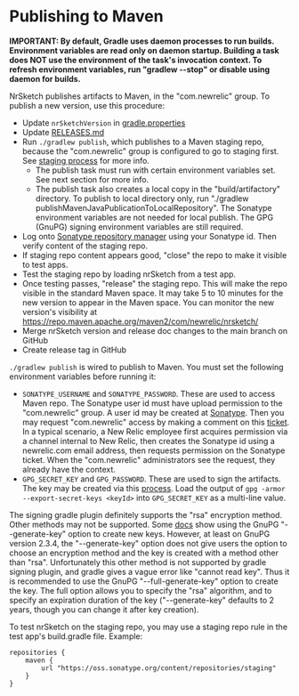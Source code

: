 # Publishing to Maven

**IMPORTANT: By default, Gradle uses daemon processes to run builds. Environment variables are read only on daemon startup. 
Building a task does NOT use the environment of the task's invocation context. 
To refresh environment variables, run "gradlew --stop" or disable using daemon for builds.**

NrSketch publishes artifacts to Maven, in the "com.newrelic" group. To publish a new version, use this procedure:

* Update `nrSketchVersion` in [gradle.properties](gradle.properties)
* Update [RELEASES.md](RELEASES.md)
* Run `./gradlew publish`, which publishes to a Maven staging repo, because the "com.newrelic" group is configured
  to go to staging first. See
  [staging process](https://help.sonatype.com/repomanager2/staging-releases/staging-overview) for more info.
  * The publish task must run with certain environment variables set. See next section for more info.
  * The publish task also creates a local copy in the "build/artifactory" directory. To publish to local directory 
    only, run "./gradlew publishMavenJavaPublicationToLocalRepository". The Sonatype environment variables are not 
    needed for local publish. The GPG (GnuPG) signing environment variables are still required.
* Log onto [Sonatype repository manager](https://oss.sonatype.org/index.html#stagingRepositories) using your
  Sonatype id. Then verify content of the staging repo.
* If staging repo content appears good, "close" the repo to make it visible to test apps.
* Test the staging repo by loading nrSketch from a test app.
* Once testing passes, "release" the staging repo. This will make the repo visible in the standard Maven space. It 
  may take 5 to 10 minutes for the new version to appear in the Maven space. You can monitor the new version's 
  visibility at
  https://repo.maven.apache.org/maven2/com/newrelic/nrsketch/ 
* Merge nrSketch version and release doc changes to the main branch on GitHub
* Create release tag in GitHub

`./gradlew publish` is wired to publish to Maven. You must set the following environment variables before running it:
* `SONATYPE_USERNAME` and `SONATYPE_PASSWORD`. These are used to access Maven repo. The Sonatype user id must have 
  upload permission to the "com.newrelic" group. A user id may be created at
  [Sonatype](https://issues.sonatype.org/secure/Dashboard.jspa). Then
  you may request "com.newrelic" access by making a comment on this 
  [ticket](https://issues.sonatype.org/browse/OSSRH-4818). In a typical scenario, a New Relic employee first acquires 
  permission via a channel internal to New Relic, then creates the Sonatype id using a newrelic.com email address, then
  requests permission on the Sonatype ticket. When the "com.newrelic" administrators see the request, 
  they already have the context.
* `GPG_SECRET_KEY` and `GPG_PASSWORD`. These are used to sign the artifacts. The key may be created via this
  [process](https://central.sonatype.org/publish/requirements/gpg/). Load the output of `gpg -armor
  --export-secret-keys <keyId>` into `GPG_SECRET_KEY` as a multi-line value.

The signing gradle plugin definitely supports the "rsa" encryption method. Other methods may not be supported.
Some [docs](https://central.sonatype.org/publish/requirements/gpg/) show using the GnuPG "--generate-key" option to 
create new keys. However, at least on GnuPG version 2.3.4, the "--generate-key" option does not give users the option
to choose an encryption method and the key is created with a method other than "rsa". Unfortunately this other method
is not supported by gradle signing plugin, and gradle gives a vague error like "cannot read key". 
Thus it is recommended to use the GnuPG "--full-generate-key" option to create the key. The full 
option allows you to specify the "rsa" algorithm, and to specify an expiration duration of the key ("--generate-key" 
defaults to 2 years, though you can change it after key creation).

To test nrSketch on the staging repo, you may use a staging repo rule in the test app's build.gradle file. Example:
```
repositories {
    maven {
        url "https://oss.sonatype.org/content/repositories/staging"
    }
}
```
